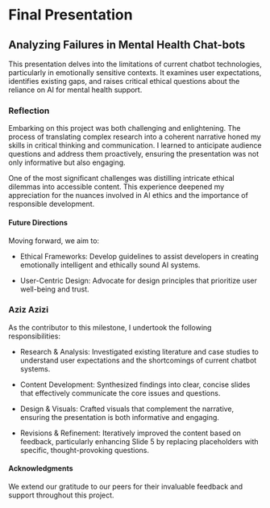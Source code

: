 # Final Presentation

## Analyzing Failures in Mental Health Chat-bots

  This presentation delves into the limitations of current chatbot technologies,
  particularly in emotionally sensitive contexts. It examines user expectations,
  identifies existing gaps, and raises critical ethical questions about the
  reliance on AI for mental health support.

### Reflection

  Embarking on this project was both challenging and enlightening. The process
  of translating complex research into a coherent narrative honed my skills in
  critical thinking and communication. I learned to anticipate audience
  questions and address them proactively, ensuring the presentation was not only
  informative but also engaging.

  One of the most significant challenges was distilling intricate ethical
  dilemmas into accessible content. This experience deepened my appreciation
  for the nuances involved in AI ethics and the importance of responsible
  development.

#### Future Directions

Moving forward, we aim to:

* Ethical Frameworks: Develop guidelines to assist developers in creating
  emotionally intelligent and ethically sound AI systems.

* User-Centric Design: Advocate for design principles that prioritize user
  well-being and trust.

### Aziz Azizi

As the contributor to this milestone, I undertook the following responsibilities:

* Research & Analysis: Investigated existing literature and case studies to
  understand user expectations and the shortcomings of current chatbot systems.

* Content Development: Synthesized findings into clear, concise slides that
  effectively communicate the core issues and questions.

* Design & Visuals: Crafted visuals that complement the narrative, ensuring the
  presentation is both informative and engaging.

* Revisions & Refinement: Iteratively improved the content based on feedback,
  particularly enhancing Slide 5 by replacing placeholders with specific,
  thought-provoking questions.

#### Acknowledgments

  We extend our gratitude to our peers for their invaluable feedback and support
  throughout this project.
